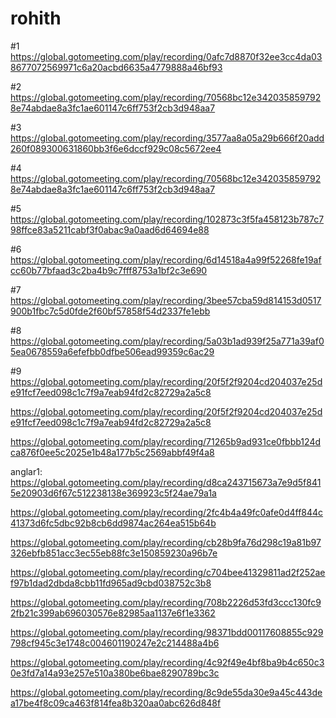 # rohith

#1
https://global.gotomeeting.com/play/recording/0afc7d8870f32ee3cc4da038677072569971c6a20acbd6635a4779888a46bf93

#2
https://global.gotomeeting.com/play/recording/70568bc12e3420358597928e74abdae8a3fc1ae601147c6ff753f2cb3d948aa7

#3
https://global.gotomeeting.com/play/recording/3577aa8a05a29b666f20add260f089300631860bb3f6e6dccf929c08c5672ee4

#4 
https://global.gotomeeting.com/play/recording/70568bc12e3420358597928e74abdae8a3fc1ae601147c6ff753f2cb3d948aa7

#5
https://global.gotomeeting.com/play/recording/102873c3f5fa458123b787c798ffce83a5211cabf3f0abac9a0aad6d64694e88

#6
https://global.gotomeeting.com/play/recording/6d14518a4a99f52268fe19afcc60b77bfaad3c2ba4b9c7fff8753a1bf2c3e690

#7
https://global.gotomeeting.com/play/recording/3bee57cba59d814153d0517900b1fbc7c5d0fde2f60bf57858f54d2337fe1ebb

#8
https://global.gotomeeting.com/play/recording/5a03b1ad939f25a771a39af05ea0678559a6efefbb0dfbe506ead99359c6ac29

#9
https://global.gotomeeting.com/play/recording/20f5f2f9204cd204037e25de91fcf7eed098c1c7f9a7eab94fd2c82729a2a5c8

https://global.gotomeeting.com/play/recording/20f5f2f9204cd204037e25de91fcf7eed098c1c7f9a7eab94fd2c82729a2a5c8

https://global.gotomeeting.com/play/recording/71265b9ad931ce0fbbb124dca876f0ee5c2025e1b48a177b5c2569abbf49f4a8


anglar1:
https://global.gotomeeting.com/play/recording/d8ca243715673a7e9d5f8415e20903d6f67c512238138e369923c5f24ae79a1a

https://global.gotomeeting.com/play/recording/2fc4b4a49fc0afe0d4ff844c41373d6fc5dbc92b8cb6dd9874ac264ea515b64b

https://global.gotomeeting.com/play/recording/cb28b9fa76d298c19a81b97326ebfb851acc3ec55eb88fc3e150859230a96b7e

https://global.gotomeeting.com/play/recording/c704bee41329811ad2f252aef97b1dad2dbda8cbb11fd965ad9cbd038752c3b8

https://global.gotomeeting.com/play/recording/708b2226d53fd3ccc130fc92fb21c399ab696030576e82985aa1137e6f1e3362

https://global.gotomeeting.com/play/recording/98371bdd00117608855c929798cf945c3e1748c004601190247e2c214488a4b6


https://global.gotomeeting.com/play/recording/4c92f49e4bf8ba9b4c650c30e3fd7a14a93e257e510a380be6bae8290789bc3c

https://global.gotomeeting.com/play/recording/8c9de55da30e9a45c443dea17be4f8c09ca463f814fea8b320aa0abc626d848f
